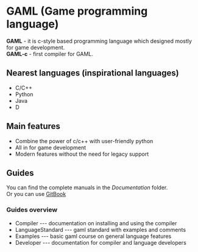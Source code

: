 # GAML (Game programming language)

**GAML** - it is c-style based programming language which designed mostly for game development. \
**GAML-c** - first compiler for GAML.

## Nearest languages (inspirational languages)

- C/C++
- Python
- Java
- D

## Main features

- Combine the power of c/c++ with user-friendly python
- All in for game development
- Modern features without the need for legacy support



## Guides

You can find the complete manuals in the *Documentation* folder. \
Or you can use [GitBook](https://grosslava.gitbook.io/gaml-c/)

### Guides overview

- Compiler          --- documentation on installing and using the compiler
- LanguageStandard  --- gaml standard with examples and comments
- Examples          --- basic gaml course on general language features
- Developer         --- documentation for compiler and language developers

